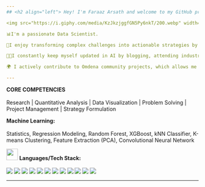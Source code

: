 ```yaml
---
## <h2 align="left"> Hey! I'm Faraaz Arsath and welcome to my GitHub profile! 👋🏻

<img src="https://i.giphy.com/media/KzJkzjggfGN5Py6nkT/200.webp" width="100" align = "right">

📊I'm a passionate Data Scientist.

🙂I enjoy transforming complex challenges into actionable strategies by leveraging technology to solve real-world problems.

👨‍💻I constantly keep myself updated in AI by blogging, attending industry meetups, and participating in various events. 

🌍 I actively contribute to Omdena community projects, which allows me to collaborate with like-minded professionals and work on real-world challenges in the field of AI and data science. 🚀💡

---
```


**CORE COMPETENCIES**<br/><br/>
Research | Quantitative Analysis | Data Visualization | Problem Solving | Project Management | Strategy Formulation 

**Machine Learning:** <br/><br/>
Statistics, Regression Modeling, Random Forest, XGBoost, kNN Classifier, K-means Clustering, Feature Extraction (PCA), Convolutional Neural Network
  
<img src="https://media.giphy.com/media/WUlplcMpOCEmTGBtBW/giphy.gif" width="30"> **Languages/Tech Stack:** <br/><br/>
<img src="https://img.shields.io/badge/Python-4B0082?style=for-the-badge&logo=python&logoColor=white"> 
<img src="https://img.shields.io/badge/Scikit_Learn-4B0082?style=for-the-badge&logo=scikit-learn&logoColor=white"> 
<img src="https://img.shields.io/badge/Numpy-4B0082?style=for-the-badge&logo=numpy&logoColor=white"> 
<img src="https://img.shields.io/badge/Pandas-4B0082?style=for-the-badge&logo=pandas&logoColor=white"> 
<img src="https://img.shields.io/badge/Keras-4B0082?style=for-the-badge&logo=Keras&logoColor=white"> 
<img src="https://img.shields.io/badge/TensorFlow-4B0082?style=for-the-badge&logo=TensorFlow&logoColor=white"> 
<img src="https://img.shields.io/badge/SQL-4B0082?style=for-the-badge&logo=mysql&logoColor=white"> 
<img src="https://img.shields.io/badge/PostgreSQL-4B0082?style=for-the-badge&logo=postgresql&logoColor=white"> 
<img src="https://img.shields.io/badge/Tableau-4B0082?style=for-the-badge&logo=tableau&logoColor=white"> 
<img src="https://img.shields.io/badge/Microsoft_Excel-4B0082?style=for-the-badge&logo=microsoft-excel&logoColor=white">
<img src="https://img.shields.io/badge/Power_BI-4B0082?style=for-the-badge&logo=powerbi&logoColor=white">
<img src="https://img.shields.io/badge/Snowflake-4B0082?style=for-the-badge&logo=snowflake&logoColor=white">


---
